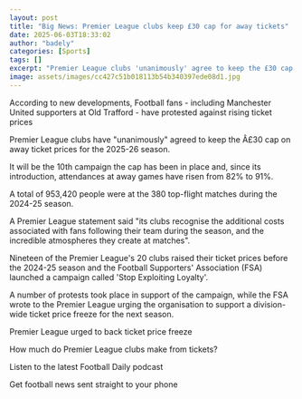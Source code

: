 ```yaml
---
layout: post
title: "Big News: Premier League clubs keep £30 cap for away tickets"
date: 2025-06-03T18:33:02
author: "badely"
categories: [Sports]
tags: []
excerpt: "Premier League clubs 'unanimously' agree to keep the £30 cap on away ticket prices for the 2025-26 season."
image: assets/images/cc427c51b018113b54b340397ede08d1.jpg
---
```


According to new developments, Football fans - including Manchester United supporters at Old Trafford - have protested against rising ticket prices

Premier League clubs have "unanimously" agreed to keep the Â£30 cap on away ticket prices for the 2025-26 season.

It will be the 10th campaign the cap has been in place and, since its introduction, attendances at away games have risen from 82% to 91%.

A total of 953,420 people were at the 380 top-flight matches during the 2024-25 season.

A Premier League statement said "its clubs recognise the additional costs associated with fans following their team during the season, and the incredible atmospheres they create at matches".

Nineteen of the Premier League's 20 clubs raised their ticket prices before the 2024-25 season and the Football Supporters' Association (FSA) launched a campaign called 'Stop Exploiting Loyalty'.

A number of protests took place in support of the campaign, while the FSA wrote to the Premier League urging the organisation to support a division-wide ticket price freeze for the next season.  

Premier League urged to back ticket price freeze

How much do Premier League clubs make from tickets?

Listen to the latest Football Daily podcast

Get football news sent straight to your phone

